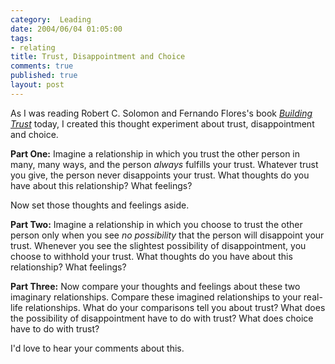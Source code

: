 ```yaml
--- 
category:  Leading
date: 2004/06/04 01:05:00
tags: 
- relating
title: Trust, Disappointment and Choice
comments: true
published: true
layout: post
---
```


<p> As I was reading Robert C. Solomon and Fernando Flores's book <em>
<a href="http://www.amazon.com/exec/obidos/ASIN/0195161114/dalehemer-20">Building Trust</a>
</em> today, I created this thought experiment about trust, disappointment and choice. </p>
<p>
<strong>Part One:</strong>  Imagine a relationship in which you trust the other person in many, many ways, and the person <em>always</em> fulfills your trust.  Whatever trust you give, the person never disappoints your trust.  What thoughts do you have about this relationship?  What feelings? </p>
<p> Now set those thoughts and feelings aside. </p>
<p>
<strong>Part Two:</strong>  Imagine a relationship in which you choose to trust the other person only when you see <em>no possibility</em> that the person will disappoint your trust.  Whenever you see the slightest possibility of disappointment, you choose to withhold your trust.  What thoughts do you have about this relationship?  What feelings? </p>
<p>
<strong>Part Three:</strong>  Now compare your thoughts and feelings about these two imaginary relationships.  Compare these imagined relationships to your real-life relationships.  What do your comparisons tell you about trust?  What does the possibility of disappointment have to do with trust?  What does choice have to do with trust? </p>
<p> I'd love to hear your comments about this. </p>
